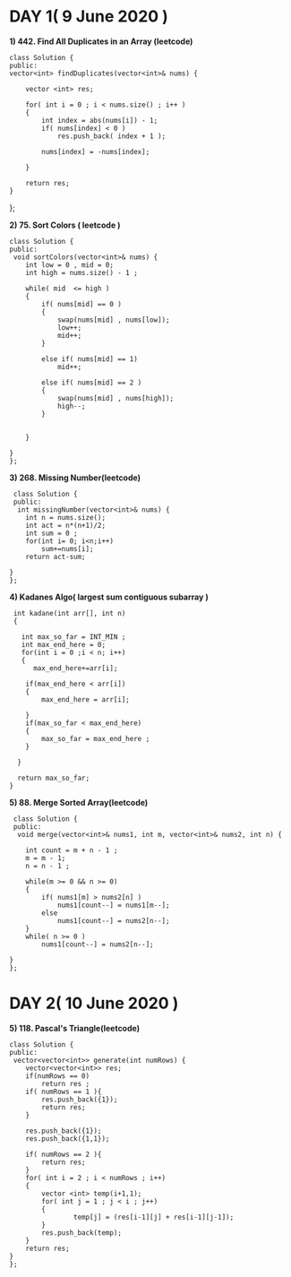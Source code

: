 # DAY 1( 9 June 2020 )   

**1) 442. Find All Duplicates in an Array (leetcode)**


    class Solution {
    public:
    vector<int> findDuplicates(vector<int>& nums) {
        
        vector <int> res;
        
        for( int i = 0 ; i < nums.size() ; i++ )
        {
            int index = abs(nums[i]) - 1;
            if( nums[index] < 0 )
                res.push_back( index + 1 );
            
            nums[index] = -nums[index];
            
        }  
        
        return res;
    }
   };

**2) 75. Sort Colors ( leetcode )**

    class Solution {
    public:
     void sortColors(vector<int>& nums) {
        int low = 0 , mid = 0;
        int high = nums.size() - 1 ;
        
        while( mid  <= high )
        {
            if( nums[mid] == 0 )
            {
                swap(nums[mid] , nums[low]);
                low++;
                mid++;
            }  
            
            else if( nums[mid] == 1)
                mid++;
            
            else if( nums[mid] == 2 )
            {
                swap(nums[mid] , nums[high]);
                high--;
            }
          
            
        }
        
    }
    };

**3) 268. Missing Number(leetcode)**

     class Solution {
     public:
      int missingNumber(vector<int>& nums) {
        int n = nums.size();
        int act = n*(n+1)/2;
        int sum = 0 ;
        for(int i= 0; i<n;i++)
            sum+=nums[i];
        return act-sum;
        
    }
    };
    
**4) Kadanes Algo( largest sum contiguous subarray )**


     int kadane(int arr[], int n)
     {
      
       int max_so_far = INT_MIN ;
       int max_end_here = 0;
       for(int i = 0 ;i < n; i++)
       {
          max_end_here+=arr[i];
        
        if(max_end_here < arr[i])
        {
            max_end_here = arr[i];
            
        }
        if(max_so_far < max_end_here)
        {
            max_so_far = max_end_here ;
        }
        
      }
    
      return max_so_far;
    } 

**5) 88. Merge Sorted Array(leetcode)**

     class Solution {
     public:
      void merge(vector<int>& nums1, int m, vector<int>& nums2, int n) {
        
        int count = m + n - 1 ;
        m = m - 1;
        n = n - 1 ;
        
        while(m >= 0 && n >= 0)
        {
            if( nums1[m] > nums2[n] )
                nums1[count--] = nums1[m--];
            else
                nums1[count--] = nums2[n--];
        }
        while( n >= 0 )
            nums1[count--] = nums2[n--];
        
    }
    };


# DAY 2( 10 June 2020 )  

**5) 118. Pascal's Triangle(leetcode)**


    class Solution {
    public:
     vector<vector<int>> generate(int numRows) {
        vector<vector<int>> res;
        if(numRows == 0)
            return res ;
        if( numRows == 1 ){
            res.push_back({1});
            return res;
        }
        
        res.push_back({1});
        res.push_back({1,1});
        
        if( numRows == 2 ){
            return res;   
        }
        for( int i = 2 ; i < numRows ; i++)
        {
            vector <int> temp(i+1,1);
            for( int j = 1 ; j < i ; j++)
            {
                    temp[j] = (res[i-1][j] + res[i-1][j-1]);   
            }
            res.push_back(temp);
        }
        return res;
    }
    };
